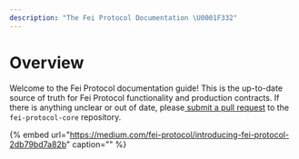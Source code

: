 ```yaml
---
description: "The Fei Protocol Documentation \U0001F332"
---
```


# Overview

Welcome to the Fei Protocol documentation guide! This is the up-to-date source of truth for Fei Protocol functionality and production contracts. If there is anything unclear or out of date, please[ submit a pull request](https://github.com/fei-protocol/fei-protocol-core/pulls) to the `fei-protocol-core` repository.

{% embed url="https://medium.com/fei-protocol/introducing-fei-protocol-2db79bd7a82b" caption="" %}



